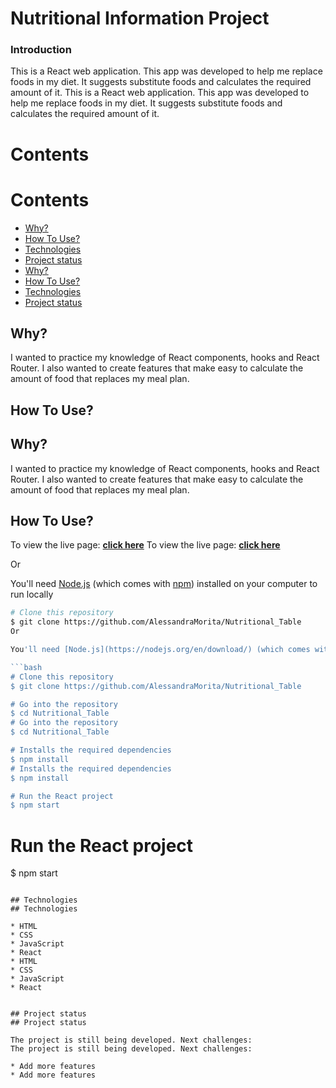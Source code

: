 # Nutritional Information Project
### Introduction

This is a React web application. This app was developed to help me replace foods in my diet. It suggests substitute foods and calculates the required amount of it.
This is a React web application. This app was developed to help me replace foods in my diet. It suggests substitute foods and calculates the required amount of it.

Contents
========
Contents
========

 * [Why?](#why)
 * [How To Use?](#how-to-use)
 * [Technologies](#technologies)
 * [Project status](#project-status)
 * [Why?](#why)
 * [How To Use?](#how-to-use)
 * [Technologies](#technologies)
 * [Project status](#project-status)

 
 ## Why?
 
 I wanted to practice my knowledge of React components, hooks and React Router. I also wanted to create features that make easy to calculate the amount of food that replaces my meal plan.
 
 ## How To Use?
 
 ## Why?
 
 I wanted to practice my knowledge of React components, hooks and React Router. I also wanted to create features that make easy to calculate the amount of food that replaces my meal plan.
 
 ## How To Use?

 To view the live page: **[click here](https://nutritional-info-94609.web.app/)**
 To view the live page: **[click here](https://nutritional-info-94609.web.app/)**

 Or
 
 You'll need [Node.js](https://nodejs.org/en/download/) (which comes with [npm](http://npmjs.com)) installed on your computer to run locally
 
 ```bash
# Clone this repository
$ git clone https://github.com/AlessandraMorita/Nutritional_Table
 Or
 
 You'll need [Node.js](https://nodejs.org/en/download/) (which comes with [npm](http://npmjs.com)) installed on your computer to run locally
 
 ```bash
# Clone this repository
$ git clone https://github.com/AlessandraMorita/Nutritional_Table

# Go into the repository
$ cd Nutritional_Table
# Go into the repository
$ cd Nutritional_Table

# Installs the required dependencies
$ npm install
# Installs the required dependencies
$ npm install

# Run the React project
$ npm start
```
# Run the React project
$ npm start
```

## Technologies
## Technologies

* HTML
* CSS
* JavaScript
* React
* HTML
* CSS
* JavaScript
* React


## Project status
## Project status

The project is still being developed. Next challenges:
The project is still being developed. Next challenges:

* Add more features
* Add more features
